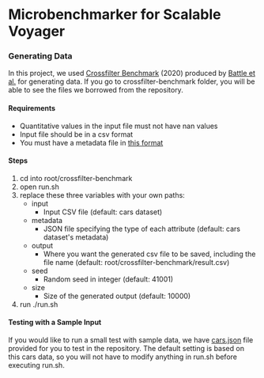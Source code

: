 # Microbenchmarker for Scalable Voyager

### Generating Data

In this project, we used [Crossfilter Benchmark](https://github.com/leibatt/crossfilter-benchmark-public) (2020) produced by [Battle et al.](http://www.cs.umd.edu/~leilani/static/papers/battle2020database.pdf) for generating data.  If you go to crossfilter-benchmark folder, you will be able to see the files we borrowed from the repository.

#### Requirements
- Quantitative values in the input file must not have nan values
- Input file should be in a csv format
- You must have a metadata file in [this format](https://github.com/leibatt/crossfilter-benchmark-public/blob/master/data/crossfilter/sample.json)

#### Steps
1. cd into root/crossfilter-benchmark
2. open run.sh
3. replace these three variables with your own paths:
   - input
     - Input CSV file (default: cars dataset)
   - metadata
     - JSON file specifying the type of each attribute (default: cars dataset's metadata)
   - output
     - Where you want the generated csv file to be saved, including the file name (default: root/crossfilter-benchmark/result.csv)
   - seed
     - Random seed in integer (default: 41001)
   - size
     - Size of the generated output (default: 10000)
4. run ./run.sh

#### Testing with a Sample Input
If you would like to run a small test with sample data, we have [cars.json](https://vega.github.io/vega-datasets/data/cars.json) file provided for you to test in the repository.  The default setting is based on this cars data, so you will not have to modify anything in run.sh before executing run.sh.
